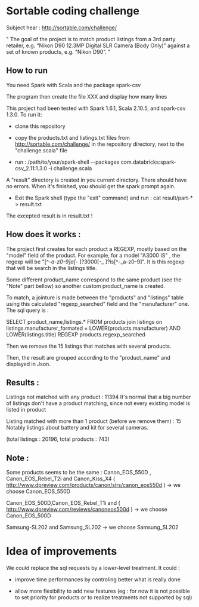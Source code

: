 Sortable coding challenge
=========================

Subject hear : http://sortable.com/challenge/

"
The goal of the project is to match product listings from a 3rd party retailer, e.g. “Nikon D90 12.3MP Digital SLR Camera (Body Only)” against a set of known products, e.g. “Nikon D90”.
"

How to run
----------

You need Spark with Scala and the package spark-csv

The program then create the file XXX and display how many lines 

This project had been tested with Spark  1.6.1, Scala 2.10.5, and spark-csv 1.3.0. To run it:

- clone this repository

- copy the products.txt and listings.txt files from http://sortable.com/challenge/ in the repository directory, next to the "challenge.scala" file

- run :
/path/to/your/spark-shell  --packages com.databricks:spark-csv_2.11:1.3.0 -i challenge.scala 

A "result" directory is created in you current directory. There should have no errors. When it's finished, you should get the spark prompt again.

- Exit the Spark shell (type the "exit" command) and run :
cat result/part-* > result.txt

The excepted result is in result.txt !


How does it works :
-------------------

The project first creates for each product a REGEXP, mostly based on the "model" field of the product. For example, for a model "A3000 IS" , the regexp will be "[^-_a-z0-9]a[-_ ]?3000[-_ ]?is[^-_a-z0-9]". It is this regexp that will be search in the listings title.

Some different product_name correspond to the same product (see the "Note" part bellow) so another custom product_name is created.

To match, a jointure is made between the "products" and "listings" table using this calculated "regexp_searched" field and the "manufacturer" one. The sql query is :

SELECT product_name,listings.* FROM products
join listings on listings.manufacturer_formated = LOWER(products.manufacturer) AND LOWER(listings.title) REGEXP products.regexp_searched

Then we remove the 15 listings that matches with several products.

Then, the result are grouped according to the "product_name" and displayed in Json.


Results :
---------

Listings not matched with any product : 11394
It's normal that a big number of listings don't have a product matching, since not every existing model is listed in product 

Listing matched with more than 1 product (before we remove them) : 15
Notably listings about battery and kit for several cameras. 

(total listings : 20196, total products : 743)



Note :
------

Some products seems to be the same :
Canon_EOS_550D , Canon_EOS_Rebel_T2i and Canon_Kiss_X4 ( http://www.dpreview.com/products/canon/slrs/canon_eos550d )
-> we choose Canon_EOS_550D

Canon_EOS_500D,Canon_EOS_Rebel_T1i and ( http://www.dpreview.com/reviews/canoneos500d )
-> we choose Canon_EOS_500D

Samsung-SL202 and Samsung_SL202
-> we choose Samsung_SL202


Idea of improvements
====================

We could replace the sql requests by a lower-level treatment. It could :

- improve time performances by controling better what is really done

- allow more flexibility to add new features (eg : for now it is not possible to set priority for products or to realize treatments not supported by sql)

